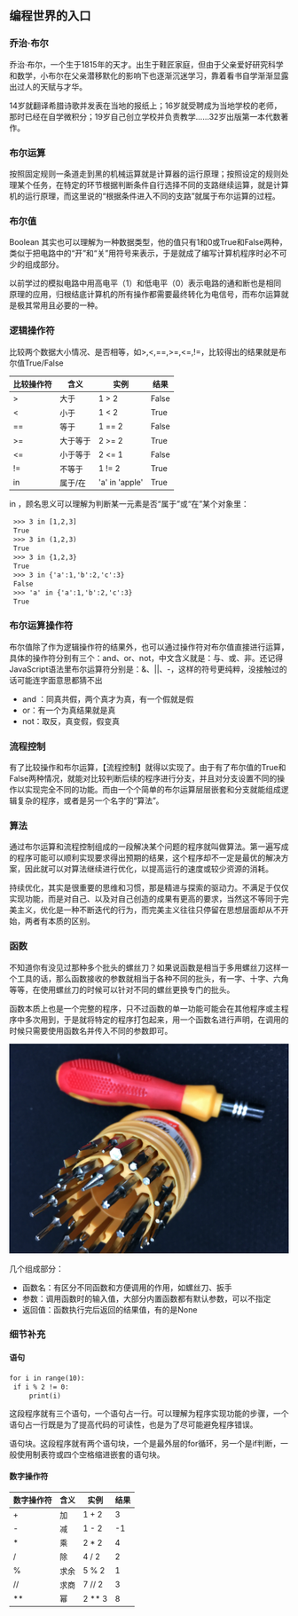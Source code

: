 ## 编程世界的入口

### 乔治·布尔

   乔治·布尔，一个生于1815年的天才。出生于鞋匠家庭，但由于父亲爱好研究科学和数学，小布尔在父亲潜移默化的影响下也逐渐沉迷学习，靠着看书自学渐渐显露出过人的天赋与才华。
   
   14岁就翻译希腊诗歌并发表在当地的报纸上；16岁就受聘成为当地学校的老师，那时已经在自学微积分；19岁自己创立学校并负责教学……32岁出版第一本代数著作。
   
   
### 布尔运算

   按照固定规则一条道走到黑的机械运算就是计算器的运行原理；按照设定的规则处理某个任务，在特定的环节根据判断条件自行选择不同的支路继续运算，就是计算机的运行原理，而这里说的“根据条件进入不同的支路”就属于布尔运算的过程。
   
   
### 布尔值

   Boolean 其实也可以理解为一种数据类型，他的值只有1和0或True和False两种，类似于把电路中的“开”和“关”用符号来表示，于是就成了编写计算机程序时必不可少的组成部分。
   
   以前学过的模拟电路中用高电平（1）和低电平（0）表示电路的通和断也是相同原理的应用，归根结底计算机的所有操作都需要最终转化为电信号，而布尔运算就是极其常用且必要的一种。
   
   
### 逻辑操作符

   比较两个数据大小情况、是否相等，如>,<,==,>=,<=,!=，比较得出的结果就是布尔值True/False
   
   | 比较操作符  | 含义      |  实例     |   结果     |
   |-----------|----------|-----------|-----------|
   |    >      | 大于      | 1 > 2     | False     |
   |    <      | 小于      | 1 < 2     | True      |
   |   ==      | 等于      | 1 == 2    | False     |
   |   >=      | 大于等于   | 2 >= 2    | True      |
   |   <=      | 小于等于   | 2 <= 1    | False     |
   |   !=      | 不等于     | 1 != 2    | True      |
   |   in      | 属于/在    |'a' in 'apple'| True  |
   
   in ，顾名思义可以理解为判断某一元素是否“属于”或“在”某个对象里：
   
   ```
    >>> 3 in [1,2,3]
    True
    >>> 3 in (1,2,3)
    True
    >>> 3 in {1,2,3}
    True
    >>> 3 in {'a':1,'b':2,'c':3}
    False
    >>> 'a' in {'a':1,'b':2,'c':3}
    True
   ```
   
### 布尔运算操作符

   布尔值除了作为逻辑操作符的结果外，也可以通过操作符对布尔值直接进行运算，具体的操作符分别有三个：and、or、not，中文含义就是：与、或、非。还记得JavaScript语法里布尔运算符分别是：&、||、-，这样的符号更纯粹，没接触过的话可能连字面意思都猜不出
   
   - and ：同真共假，两个真才为真，有一个假就是假
   - or：有一个为真结果就是真
   - not：取反，真变假，假变真
   
   
### 流程控制

   有了比较操作和布尔运算，【流程控制】就得以实现了。由于有了布尔值的True和False两种情况，就能对比较判断后续的程序进行分支，并且对分支设置不同的操作以实现完全不同的功能。而由一个个简单的布尔运算层层嵌套和分支就能组成逻辑复杂的程序，或者是另一个名字的“算法”。
   

### 算法

   通过布尔运算和流程控制组成的一段解决某个问题的程序就叫做算法。第一遍写成的程序可能可以顺利实现要求得出预期的结果，这个程序却不一定是最优的解决方案，因此就可以对算法继续进行优化，以提高运行的速度或较少资源的消耗。
   
   持续优化，其实是很重要的思维和习惯，那是精进与探索的驱动力。不满足于仅仅实现功能，而是对自己、以及对自己创造的成果有更高的要求，当然这不等同于完美主义，优化是一种不断迭代的行为，而完美主义往往只停留在思想层面却从不开始，两者有本质的区别。
   
   
### 函数

   不知道你有没见过那种多个批头的螺丝刀？如果说函数是相当于多用螺丝刀这样一个工具的话，那么函数接收的参数就相当于各种不同的批头，有一字、十字、六角等等，在使用螺丝刀的时候可以针对不同的螺丝更换专门的批头。
   
   函数本质上也是一个完整的程序，只不过函数的单一功能可能会在其他程序或主程序中多次用到，于是就将特定的程序打包起来，用一个函数名进行声明，在调用的时候只需要使用函数名并传入不同的参数即可。
   
   ![螺丝刀图片](/images/luosidao.jpg "螺丝刀")
   
   几个组成部分：
   - 函数名：有区分不同函数和方便调用的作用，如螺丝刀、扳手
   - 参数：调用函数时的输入值，大部分内置函数都有默认参数，可以不指定
   - 返回值：函数执行完后返回的结果值，有的是None
   
   
### 细节补充

#### 语句

   ```
   for i in range(10):
    if i % 2 != 0:
        print(i)
   ```
   这段程序就有三个语句，一个语句占一行。可以理解为程序实现功能的步骤，一个语句占一行既是为了提高代码的可读性，也是为了尽可能避免程序错误。
   
   语句块。这段程序就有两个语句块，一个是最外层的for循环，另一个是if判断，一般使用制表符或四个空格缩进嵌套的语句块。
   
   
#### 数字操作符

   | 数字操作符  | 含义      |  实例     |   结果     |
   |-------------|-------------|-------------|---------------|
   |    +     | 加       | 1 + 2     | 3         |
   |    -     | 减       | 1 - 2     | -1        |
   |   *      | 乘       | 2 * 2     | 4         |
   |   /      | 除       | 4 / 2     | 2         |
   |   %      | 求余      | 5 % 2     | 1         |
   |   //     | 求商      | 7 // 2    | 3          |
   |   **     | 幂       | 2 ** 3    | 8          |
   
   
   
   
   